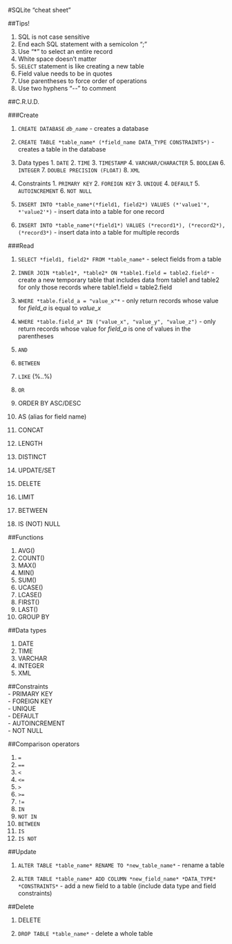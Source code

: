 #SQLite “cheat sheet”

##Tips!
1. SQL is not case sensitive
2. End each SQL statement with a semicolon “;”
3. Use “*” to select an entire record
4. White space doesn’t matter
5. `SELECT` statement is like creating a new table
6. Field value needs to be in quotes
7. Use parentheses to force order of operations
8. Use two hyphens “--” to comment 

##C.R.U.D.

###Create
1. `CREATE DATABASE` *`db_name`* - creates a database

2. `CREATE TABLE *table_name* (*field_name DATA_TYPE CONSTRAINTS*)` - creates a table in the database
  1. Data types
    1. `DATE`
    2. `TIME`
    3. `TIMESTAMP`
    4. `VARCHAR/CHARACTER`
    5. `BOOLEAN`
    6. `INTEGER`
    7. `DOUBLE PRECISION (FLOAT)`
    8. `XML`

  2. Constraints
    1. `PRIMARY KEY`
    2. `FOREIGN KEY`
    3. `UNIQUE`
    4. `DEFAULT`
    5. `AUTOINCREMENT`
    6. `NOT NULL`

3. `INSERT INTO *table_name*(*field1, field2*) VALUES (*'value1'*, *'value2'*)` - insert data into a table for one record

4. `INSERT INTO *table_name*(*field1*) VALUES (*record1*), (*record2*), (*record3*)` - insert data into a table for multiple records


###Read
1. `SELECT *field1, field2* FROM *table_name*` - select fields from a table

2. `INNER JOIN *table1*, *table2* ON *table1.field = table2.field*` - create a new temporary table that includes data from table1 and table2 for only those records where table1.field = table2.field

3. `WHERE *table.field_a = "value_x"*` - only return records whose value for *field_a* is equal to *value_x*

4. `WHERE *table.field_a* IN ("value_x", "value_y", "value_z")` - only return records whose value for *field_a* is one of values in the parentheses 
5. `AND`
6. `BETWEEN`
7. `LIKE` (%..%)
8. `OR`

5. ORDER BY ASC/DESC
6. AS (alias for field name)

12. CONCAT
13. LENGTH
14. DISTINCT
15. UPDATE/SET
16. DELETE
17. LIMIT
18. BETWEEN
19. IS (NOT) NULL

##Functions
1. AVG()
2. COUNT()
3. MAX()
4. MIN()
5. SUM()
6. UCASE()
7. LCASE()
8. FIRST()
9. LAST()
10. GROUP BY

##Data types
1. DATE  
2. TIME  
3. VARCHAR  
4. INTEGER  
5. XML 

##Constraints  
    - PRIMARY KEY  
    - FOREIGN KEY  
    - UNIQUE  
    - DEFAULT  
    - AUTOINCREMENT  
    - NOT NULL

##Comparison operators  
1. `=`  
2. `==`  
3. `<`  
4. `<=`  
5. `>`  
6. `>=`  
7. `!=`  
8. `IN`  
9. `NOT IN`  
10. `BETWEEN`  
11. `IS`  
12. `IS NOT`  

##Update
1. `ALTER TABLE *table_name* RENAME TO *new_table_name*` - rename a table

2. `ALTER TABLE *table_name* ADD COLUMN *new_field_name* *DATA_TYPE* *CONSTRAINTS*` - add a new field to a table (include data type and field constraints)

##Delete
1. DELETE

2. `DROP TABLE *table_name*` - delete a whole table
